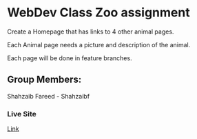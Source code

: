 # WebDev Class Zoo assignment

Create a Homepage that has links to 4 other animal pages.

Each Animal page needs a picture and description of the animal.

Each page will be done in feature branches.


## Group Members:


Shahzaib Fareed - Shahzaibf


### Live Site 
[Link](https://shahzaibf.github.io/Zoo/)
